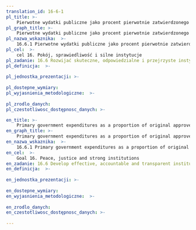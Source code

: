 ```yaml
---
translation_id: 16-6-1
pl_title: >-
    Pierwotne wydatki publiczne jako procent pierwotnie zatwierdzonego budżetu, według sektorów (lub według kodów budżetu lub podobnych)
pl_graph_title: >-
    Pierwotne wydatki publiczne jako procent pierwotnie zatwierdzonego budżetu, według sektorów (lub według kodów budżetu lub podobnych)
pl_nazwa_wskaznika:  >-
    16.6.1 Pierwotne wydatki publiczne jako procent pierwotnie zatwierdzonego budżetu, według sektorów (lub według kodów budżetu lub podobnych)
pl_cel:  >-
    cel 16. Pokój, sprawiedliwość i silne instytucje
pl_zadanie: 16.6 Rozwijać skuteczne, odpowiedzialne i przejrzyste instytucje na wszystkich szczeblach
pl_definicja:  >-
    
pl_jednostka_prezentacji: >-
    
pl_dostepne_wymiary: 
pl_wyjasnienia_metodologiczne:  >-
    
pl_zrodlo_danych: 
pl_czestotliwosc_dostępnosc_danych: >-

en_title: >-
    Primary government expenditures as a proportion of original approved budget, by sector (or by budget codes or similar)
en_graph_title: >-
    Primary government expenditures as a proportion of original approved budget, by sector (or by budget codes or similar)
en_nazwa_wskaznika:  >-
    16.6.1 Primary government expenditures as a proportion of original approved budget, by sector (or by budget codes or similar)
en_cel:  >-
    Goal 16. Peace, justice and strong institutions
en_zadanie: 16.6 Develop effective, accountable and transparent institutions at all levels
en_definicja:  >-
    
en_jednostka_prezentacji: >-
    
en_dostepne_wymiary: 
en_wyjasnienia_metodologiczne:  >-
    
en_zrodlo_danych: 
en_czestotliwosc_dostępnosc_danych: >-
    
---
```

